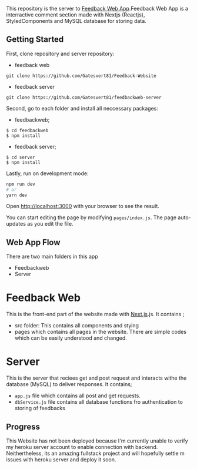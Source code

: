 This repository is the server to [Feedback Web App](https://github.com/Gatesvert81/Feedback-Website).Feedback Web App is a interractive comment section made with Nextjs (Reactjs), StyledComponents and MySQL database for storing data.

## Getting Started

First, clone repository and server repository:
- feedback web
```
git clone https://github.com/Gatesvert81/Feedback-Website
```

- feedback server
```
git clone https://github.com/Gatesvert81/feedbackweb-server
```


Second, go to each folder and install all neccessary packages:
- feedbackweb;
```
$ cd feedbackweb
$ npm install
```
- feedback server;
```
$ cd server
$ npm install
```

Lastly, run on development mode:

```bash
npm run dev
# or
yarn dev
```

Open [http://localhost:3000](http://localhost:3000) with your browser to see the result.

You can start editing the page by modifying `pages/index.js`. The page auto-updates as you edit the file.


## Web App Flow
There are two main folders in this app
- Feedbackweb
- Server

# Feedback Web
This is the front-end part of the website made with [Next.js](https://nextjs.org/docs).js. It contains ;
- src folder: This contains all components and stying
- pages which contains all pages in the website. There are simple codes which can be easily understood and changed.

# Server
This is the server that reciees get and post request and interacts withe the database (MySQL) to deliver responses. It contains;
- `app.js` file which contains all post and get requests.
- `dbService.js` file contains all database functions fro authentication to storing of feedbacks

## Progress
This Website has not been deployed because I'm currently unable to verify my heroku server account to enable connection with backend. Neithertheless, its an amazing fullstack project and will hopefully settle m issues with heroku server and deploy it soon.




